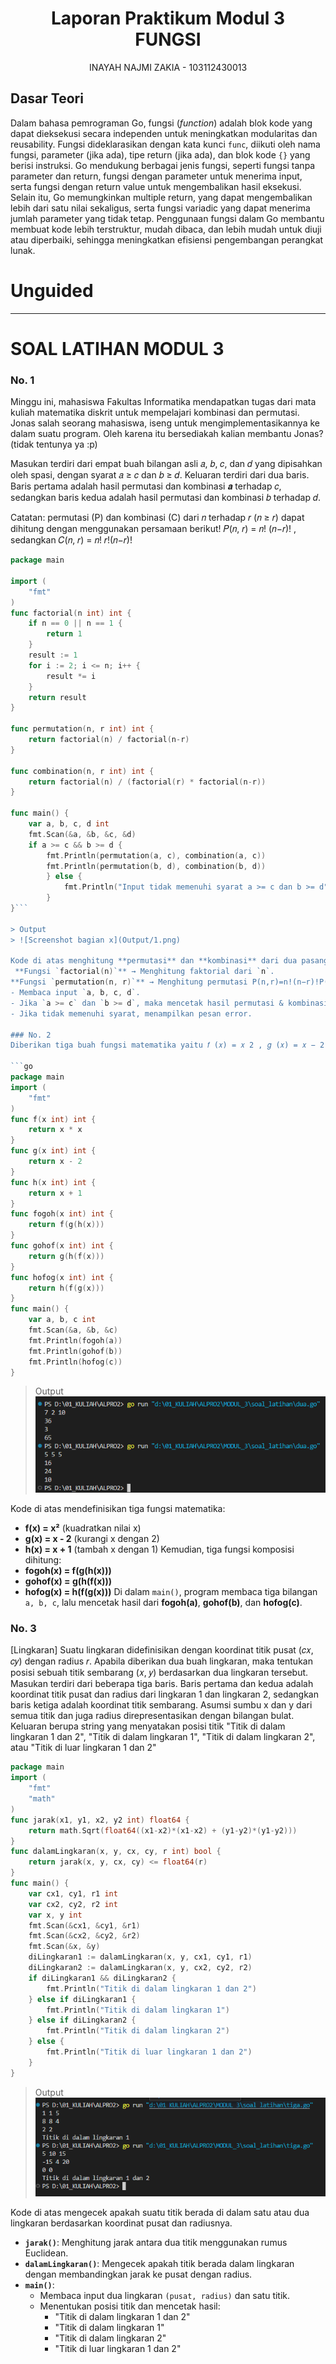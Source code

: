 # <h1 align="center">Laporan Praktikum Modul 3 <br> FUNGSI</h1>
<p align="center">INAYAH NAJMI ZAKIA - 103112430013</p>

## Dasar Teori
Dalam bahasa pemrograman Go, fungsi (_function_) adalah blok kode yang dapat dieksekusi secara independen untuk meningkatkan modularitas dan reusability. Fungsi dideklarasikan dengan kata kunci `func`, diikuti oleh nama fungsi, parameter (jika ada), tipe return (jika ada), dan blok kode `{}` yang berisi instruksi. Go mendukung berbagai jenis fungsi, seperti fungsi tanpa parameter dan return, fungsi dengan parameter untuk menerima input, serta fungsi dengan return value untuk mengembalikan hasil eksekusi. Selain itu, Go memungkinkan multiple return, yang dapat mengembalikan lebih dari satu nilai sekaligus, serta fungsi variadic yang dapat menerima jumlah parameter yang tidak tetap. Penggunaan fungsi dalam Go membantu membuat kode lebih terstruktur, mudah dibaca, dan lebih mudah untuk diuji atau diperbaiki, sehingga meningkatkan efisiensi pengembangan perangkat lunak.

# Unguided
___
# SOAL LATIHAN MODUL 3
### No. 1
Minggu ini, mahasiswa Fakultas Informatika mendapatkan tugas dari mata kuliah matematika diskrit untuk mempelajari kombinasi dan permutasi. Jonas salah seorang mahasiswa, iseng untuk mengimplementasikannya ke dalam suatu program. Oleh karena itu bersediakah kalian membantu Jonas? (tidak tentunya ya :p)

Masukan terdiri dari empat buah bilangan asli 𝑎, 𝑏, 𝑐, dan 𝑑 yang dipisahkan oleh spasi, dengan syarat 𝑎 ≥ 𝑐 dan 𝑏 ≥ 𝑑. 
Keluaran terdiri dari dua baris. Baris pertama adalah hasil permutasi dan kombinasi 𝒂 terhadap 𝑐, sedangkan baris kedua adalah hasil permutasi dan kombinasi 𝑏 terhadap 𝑑. 

Catatan: permutasi (P) dan kombinasi (C) dari 𝑛 terhadap 𝑟 (𝑛 ≥ 𝑟) dapat dihitung dengan menggunakan persamaan berikut! 𝑃(𝑛, 𝑟) = 𝑛! (𝑛−𝑟)! , sedangkan 𝐶(𝑛, 𝑟) = 𝑛! 𝑟!(𝑛−𝑟)!

```go
package main

import (
    "fmt"
)
func factorial(n int) int {
    if n == 0 || n == 1 {
        return 1
    }
    result := 1
    for i := 2; i <= n; i++ {
        result *= i
    }
    return result
}

func permutation(n, r int) int {
    return factorial(n) / factorial(n-r)
}

func combination(n, r int) int {
    return factorial(n) / (factorial(r) * factorial(n-r))
}

func main() {
    var a, b, c, d int
    fmt.Scan(&a, &b, &c, &d)  
    if a >= c && b >= d {
        fmt.Println(permutation(a, c), combination(a, c))
        fmt.Println(permutation(b, d), combination(b, d))
        } else {
            fmt.Println("Input tidak memenuhi syarat a >= c dan b >= d")
        }
}```

> Output
> ![Screenshot bagian x](Output/1.png)

Kode di atas menghitung **permutasi** dan **kombinasi** dari dua pasangan bilangan `(a, c)` dan `(b, d)`, dengan syarat `a >= c` dan `b >= d`.
 **Fungsi `factorial(n)`** → Menghitung faktorial dari `n`.  
**Fungsi `permutation(n, r)`** → Menghitung permutasi P(n,r)=n!(n−r)!P(n, r) = \frac{n!}{(n-r)!}.   **Fungsi `combination(n, r)`** → Menghitung kombinasi C(n,r)=n!r!(n−r)!C(n, r) = \frac{n!}{r!(n-r)!}.  **Di `main()`**:
- Membaca input `a, b, c, d`.
- Jika `a >= c` dan `b >= d`, maka mencetak hasil permutasi & kombinasi untuk `(a, c)` dan `(b, d)`.
- Jika tidak memenuhi syarat, menampilkan pesan error.

### No. 2
Diberikan tiga buah fungsi matematika yaitu 𝑓 (𝑥) = 𝑥 2 , 𝑔 (𝑥) = 𝑥 − 2 dan ℎ (𝑥) = 𝑥 + 1. Fungsi komposisi (𝑓𝑜𝑔𝑜ℎ)(𝑥) artinya adalah 𝑓(𝑔(ℎ(𝑥))). Tuliskan 𝑓(𝑥), 𝑔(𝑥) dan ℎ(𝑥) dalam bentuk function. Masukan terdiri dari sebuah bilangan bulat 𝑎, 𝑏 dan 𝑐 yang dipisahkan oleh spasi. Keluaran terdiri dari tiga baris. Baris pertama adalah (𝑓𝑜𝑔𝑜ℎ)(𝑎), baris kedua (𝑔𝑜ℎ𝑜𝑓)(𝑏), dan baris ketiga adalah (ℎ𝑜𝑓𝑜𝑔)(𝑐)!

```go
package main
import (
    "fmt"
)
func f(x int) int {
    return x * x
}
func g(x int) int {
    return x - 2
}
func h(x int) int {
    return x + 1
}
func fogoh(x int) int {
    return f(g(h(x)))
}
func gohof(x int) int {
    return g(h(f(x)))
}
func hofog(x int) int {
    return h(f(g(x)))
}
func main() {
    var a, b, c int
    fmt.Scan(&a, &b, &c)
    fmt.Println(fogoh(a))
    fmt.Println(gohof(b))
    fmt.Println(hofog(c))
}
```

> Output
> ![Screenshot bagian x](Output/2.png)

Kode di atas mendefinisikan tiga fungsi matematika:
- **f(x) = x²** (kuadratkan nilai x)
- **g(x) = x - 2** (kurangi x dengan 2)
- **h(x) = x + 1** (tambah x dengan 1)
Kemudian, tiga fungsi komposisi dihitung:
- **fogoh(x) = f(g(h(x)))**
- **gohof(x) = g(h(f(x)))**
- **hofog(x) = h(f(g(x)))**
Di dalam `main()`, program membaca tiga bilangan `a, b, c`, lalu mencetak hasil dari **fogoh(a)**, **gohof(b)**, dan **hofog(c)**.

### No. 3
[Lingkaran] Suatu lingkaran didefinisikan dengan koordinat titik pusat (𝑐𝑥, 𝑐𝑦) dengan radius 𝑟. Apabila diberikan dua buah lingkaran, maka tentukan posisi sebuah titik sembarang (𝑥, 𝑦) berdasarkan dua lingkaran tersebut. Masukan terdiri dari beberapa tiga baris. Baris pertama dan kedua adalah koordinat titik pusat dan radius dari lingkaran 1 dan lingkaran 2, sedangkan baris ketiga adalah koordinat titik sembarang. Asumsi sumbu x dan y dari semua titik dan juga radius direpresentasikan dengan bilangan bulat. Keluaran berupa string yang menyatakan posisi titik "Titik di dalam lingkaran 1 dan 2", "Titik di dalam lingkaran 1", "Titik di dalam lingkaran 2", atau "Titik di luar lingkaran 1 dan 2"

```go
package main
import (
    "fmt"
    "math"
)
func jarak(x1, y1, x2, y2 int) float64 {
    return math.Sqrt(float64((x1-x2)*(x1-x2) + (y1-y2)*(y1-y2)))
}
func dalamLingkaran(x, y, cx, cy, r int) bool {
    return jarak(x, y, cx, cy) <= float64(r)
}
func main() {
    var cx1, cy1, r1 int
    var cx2, cy2, r2 int
    var x, y int        
    fmt.Scan(&cx1, &cy1, &r1)
    fmt.Scan(&cx2, &cy2, &r2)
    fmt.Scan(&x, &y)
    diLingkaran1 := dalamLingkaran(x, y, cx1, cy1, r1)
    diLingkaran2 := dalamLingkaran(x, y, cx2, cy2, r2)
    if diLingkaran1 && diLingkaran2 {
        fmt.Println("Titik di dalam lingkaran 1 dan 2")
    } else if diLingkaran1 {
        fmt.Println("Titik di dalam lingkaran 1")
    } else if diLingkaran2 {
        fmt.Println("Titik di dalam lingkaran 2")
    } else {
        fmt.Println("Titik di luar lingkaran 1 dan 2")
    }
}
```

> Output
> ![Screenshot bagian x](Output/3.png)

Kode di atas mengecek apakah suatu titik berada di dalam satu atau dua lingkaran berdasarkan koordinat pusat dan radiusnya.
- **`jarak()`**: Menghitung jarak antara dua titik menggunakan rumus Euclidean.
- **`dalamLingkaran()`**: Mengecek apakah titik berada dalam lingkaran dengan membandingkan jarak ke pusat dengan radius.
- **`main()`**:
    - Membaca input dua lingkaran `(pusat, radius)` dan satu titik.
    - Menentukan posisi titik dan mencetak hasil:
        - "Titik di dalam lingkaran 1 dan 2"
        - "Titik di dalam lingkaran 1"
        - "Titik di dalam lingkaran 2"
        - "Titik di luar lingkaran 1 dan 2"
